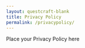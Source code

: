 ```yaml
---
layout: questcraft-blank
title: Privacy Policy
permalink: /privacypolicy/
---
```


Place your Privacy Policy here